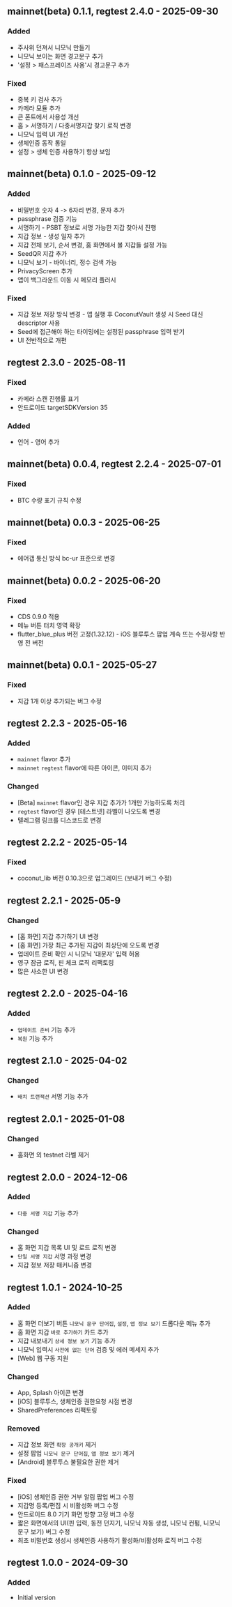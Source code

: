 ## mainnet(beta) 0.1.1, regtest 2.4.0 - 2025-09-30
### Added
* 주사위 던져서 니모닉 만들기
* 니모닉 보이는 화면 경고문구 추가
* '설정 > 패스프레이즈 사용'시 경고문구 추가
### Fixed
* 중복 키 검사 추가
* 카메라 모듈 추가
* 큰 폰트에서 사용성 개선
* 홈 > 서명하기 / 다중서명지갑 찾기 로직 변경
* 니모닉 입력 UI 개선
* 생체인증 동작 통일
* 설정 > 생체 인증 사용하기 항상 보임


## mainnet(beta) 0.1.0 - 2025-09-12
### Added
* 비밀번호 숫자 4 -> 6자리 변경, 문자 추가
* passphrase 검증 기능
* 서명하기 - PSBT 정보로 서명 가능한 지갑 찾아서 진행
* 지갑 정보 - 생성 일자 추가
* 지갑 전체 보기, 순서 변경, 홈 화면에서 볼 지갑들 설정 가능
* SeedQR 지갑 추가
* 니모닉 보기 - 바이너리, 정수 검색 가능
* PrivacyScreen 추가
* 앱이 백그라운드 이동 시 메모리 플러시
### Fixed
* 지갑 정보 저장 방식 변경 - 앱 실행 후 CoconutVault 생성 시 Seed 대신 descriptor 사용
* Seed에 접근해야 하는 타이밍에는 설정된 passphrase 입력 받기
* UI 전반적으로 개편

## regtest 2.3.0 - 2025-08-11
### Fixed
* 카메라 스캔 진행률 표기
* 안드로이드 targetSDKVersion 35
### Added
* 언어 - 영어 추가

## mainnet(beta) 0.0.4, regtest 2.2.4 - 2025-07-01
### Fixed
* BTC 수량 표기 규칙 수정

## mainnet(beta) 0.0.3 - 2025-06-25
### Fixed
* 에어갭 통신 방식 bc-ur 표준으로 변경

## mainnet(beta) 0.0.2 - 2025-06-20
### Fixed
* CDS 0.9.0 적용
* 메뉴 버튼 터치 영역 확장
* flutter_blue_plus 버전 고정(1.32.12) - iOS 블루투스 팝업 계속 뜨는 수정사항 반영 전 버전

## mainnet(beta) 0.0.1 - 2025-05-27
### Fixed
* 지갑 1개 이상 추가되는 버그 수정

## regtest 2.2.3 - 2025-05-16
### Added
* `mainnet` flavor 추가
* `mainnet` `regtest` flavor에 따른 아이콘, 이미지 추가

### Changed
* [Beta] `mainnet` flavor인 경우 지갑 추가가 1개만 가능하도록 처리
* `regtest` flavor인 경우 [테스트넷] 라벨이 나오도록 변경
* 텔레그램 링크를 디스코드로 변경

## regtest 2.2.2 - 2025-05-14
### Fixed
* coconut_lib 버전 0.10.3으로 업그레이드 (보내기 버그 수정)

## regtest 2.2.1 - 2025-05-9
### Changed
* [홈 화면] 지갑 추가하기 UI 변경
* [홈 화면] 가장 최근 추가된 지갑이 최상단에 오도록 변경
* 업데이트 준비 확인 시 니모닉 '대문자' 입력 허용
* 영구 잠금 로직, 핀 체크 로직 리팩토링
* 많은 사소한 UI 변경

## regtest 2.2.0 - 2025-04-16
### Added
* `업데이트 준비` 기능 추가
* `복원` 기능 추가

## regtest 2.1.0 - 2025-04-02
### Changed
* `배치 트랜잭션` 서명 기능 추가
  
## regtest 2.0.1 - 2025-01-08
### Changed
* 홈화면 외 testnet 라벨 제거

## regtest 2.0.0 - 2024-12-06
### Added
* `다중 서명 지갑` 기능 추가

### Changed
* 홈 화면 지갑 목록 UI 및 로드 로직 변경
* `단일 서명 지갑` 서명 과정 변경
* 지갑 정보 저장 매커니즘 변경

## regtest 1.0.1 - 2024-10-25
### Added
* 홈 화면 더보기 버튼 `니모닉 문구 단어집`, `설정`, `앱 정보 보기` 드롭다운 메뉴 추가
* 홈 화면 지갑 `바로 추가하기` 카드 추가
* 지갑 내보내기 `상세 정보 보기` 기능 추가
* 니모닉 입력시 `사전에 없는 단어` 검증 및 에러 메세지 추가
* [Web] 웹 구동 지원

### Changed
* App, Splash 아이콘 변경
* [iOS] 블루투스, 생체인증 권한요청 시점 변경
* SharedPreferences 리팩토링

### Removed
* 지갑 정보 화면 `확장 공개키` 제거
* 설정 팝업 `니모닉 문구 단어집`, `앱 정보 보기` 제거
* [Android] 블루투스 불필요한 권한 제거

### Fixed
* [iOS] 생체인증 권한 거부 알림 팝업 버그 수정
* 지갑명 등록/편집 시 비활성화 버그 수정
* 안드로이드 8.0 기기 화면 방향 고정 버그 수정
* 짧은 화면에서의 UI(핀 입력, 동전 던지기, 니모닉 자동 생성, 니모닉 컨펌, 니모닉 문구 보기) 버그 수정
* 최초 비밀번호 생성시 생체인증 사용하기 활성화/비활성화 로직 버그 수정

## regtest 1.0.0 - 2024-09-30
### Added
* Initial version

